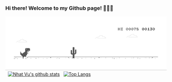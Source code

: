 ### Hi there! Welcome to my Github page! 👋👋👋

![image](https://github.com/nhatvu148/nhatvu148/blob/master/mydino.gif)
&nbsp;   [![Nhat Vu's github stats](https://github-readme-stats.vercel.app/api?username=nhatvu148&count_private=true&show_icons=true&theme=tokyonight)](https://github.com/nhatvu148?tab=repositories)
&nbsp;   [![Top Langs](https://github-readme-stats.vercel.app/api/top-langs/?username=nhatvu148&hide=go,rust,c,css&show_icons=true&theme=dracula)](https://github.com/nhatvu148?tab=repositories)
<!--
**nhatvu148/nhatvu148** is a ✨ _special_ ✨ repository because its `README.md` (this file) appears on your GitHub profile.

Here are some ideas to get you started:

- 🔭 I’m currently working on ...
- 🌱 I’m currently learning ...
- 👯 I’m looking to collaborate on ...
- 🤔 I’m looking for help with ...
- 💬 Ask me about ...
- 📫 How to reach me: ...
- 😄 Pronouns: ...
- ⚡ Fun fact: ...
-->
